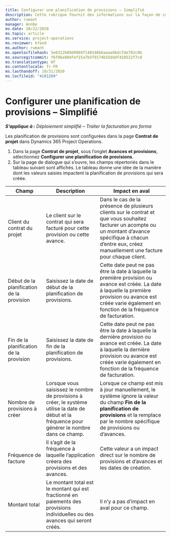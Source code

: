 ```yaml
---
title: Configurer une planification de provisions – Simplifié
description: Cette rubrique fournit des informations sur la façon de configurer une planification de provsions dans Project Operations.
author: rumant
manager: Annbe
ms.date: 10/22/2020
ms.topic: article
ms.service: project-operations
ms.reviewer: kfend
ms.author: rumant
ms.openlocfilehash: 5e0312b89d9969f140146b6aaaa9bdcfde702c0b
ms.sourcegitcommit: f6f86e80dfef15a7b5f9174b55dddf410522f7c8
ms.translationtype: HT
ms.contentlocale: fr-FR
ms.lasthandoff: 10/31/2020
ms.locfileid: "4181269"
---
```

# <a name="set-up-a-retainer-schedule---lite"></a>Configurer une planification de provisions – Simplifié

_**S’applique à :** Déploiement simplifié – Traiter la facturation pro forma_

Les planification de provisions sont configurées dans la page **Contrat de projet** dans Dynamics 365 Project Operations.

1. Dans la page **Contrat de projet**, sous l’onglet **Avances et provisions**, sélectionnez **Configurer une planification de provisions**.
2. Sur la page de dialogue qui s’ouvre, les champs répertoriés dans le tableau suivant sont affichés. Le tableau donne une idée de la manière dont les valeurs saisies impactent la planification de provisions qui sera créée.

| Champ | Description | Impact en aval |
| --- | --- | --- |
| Client du contrat du projet | Le client sur le contrat qui sera facturé pour cette provision ou cette avance. | Dans le cas de la présence de plusieurs clients sur le contrat et que vous souhaitez facturer un acompte ou un montant d’avance spécifique à chacun d’entre eux, créez manuellement une facture pour chaque client. |
| Début de la planification de la provision | Saisissez la date de début de la planification de provisions. | Cette date peut ne pas être la date à laquelle la première provision ou avance est créée. La date à laquelle la première provision ou avance est créée varie également en fonction de la fréquence de facturation. |
| Fin de la planification de la provision | Saisissez la date de fin de la planification de provisions. | Cette date peut ne pas être la date à laquelle la dernière provision ou avance est créée. La date à laquelle la dernière provision ou avance est créée varie également en fonction de la fréquence de facturation. |
| Nombre de provisions à créer | Lorsque vous saisissez le nombre de provisions à créer, le système utilise la date de début et la fréquence pour générer le nombre dans ce champ. | Lorsque ce champ est mis à jour manuellement, le système ignore la valeur du champ **Fin de la planification de provisions** et la remplace par le nombre spécifique de provisions ou d’avances. |
| Fréquence de facture | Il s’agit de la fréquence à laquelle l’application créera des provisions et des avances. | Cette valeur a un impact direct sur le nombre de provisions et d’avances et les dates de création. |
| Montant total | Le montant total est le montant qui est fractionné en paiements des provisions individuelles ou des avances qui seront créés. | Il n’y a pas d’impact en aval pour ce champ. |
